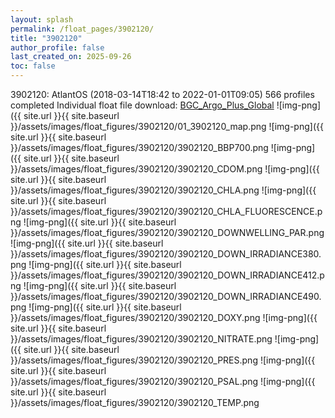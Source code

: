 ```yaml
---
layout: splash
permalink: /float_pages/3902120/
title: "3902120"
author_profile: false
last_created_on: 2025-09-26
toc: false
---
```

 
3902120: AtlantOS (2018-03-14T18:42 to 2022-01-01T09:05)
566 profiles completed
Individual float file download: [BGC_Argo_Plus_Global](https://ftp.soest.hawaii.edu/bgc_argo_plus/Individual_Floats/outliers_removed/3902120_Sprof_processed.nc)
![img-png]({{ site.url }}{{ site.baseurl }}/assets/images/float_figures/3902120/01_3902120_map.png
![img-png]({{ site.url }}{{ site.baseurl }}/assets/images/float_figures/3902120/3902120_BBP700.png
![img-png]({{ site.url }}{{ site.baseurl }}/assets/images/float_figures/3902120/3902120_CDOM.png
![img-png]({{ site.url }}{{ site.baseurl }}/assets/images/float_figures/3902120/3902120_CHLA.png
![img-png]({{ site.url }}{{ site.baseurl }}/assets/images/float_figures/3902120/3902120_CHLA_FLUORESCENCE.png
![img-png]({{ site.url }}{{ site.baseurl }}/assets/images/float_figures/3902120/3902120_DOWNWELLING_PAR.png
![img-png]({{ site.url }}{{ site.baseurl }}/assets/images/float_figures/3902120/3902120_DOWN_IRRADIANCE380.png
![img-png]({{ site.url }}{{ site.baseurl }}/assets/images/float_figures/3902120/3902120_DOWN_IRRADIANCE412.png
![img-png]({{ site.url }}{{ site.baseurl }}/assets/images/float_figures/3902120/3902120_DOWN_IRRADIANCE490.png
![img-png]({{ site.url }}{{ site.baseurl }}/assets/images/float_figures/3902120/3902120_DOXY.png
![img-png]({{ site.url }}{{ site.baseurl }}/assets/images/float_figures/3902120/3902120_NITRATE.png
![img-png]({{ site.url }}{{ site.baseurl }}/assets/images/float_figures/3902120/3902120_PRES.png
![img-png]({{ site.url }}{{ site.baseurl }}/assets/images/float_figures/3902120/3902120_PSAL.png
![img-png]({{ site.url }}{{ site.baseurl }}/assets/images/float_figures/3902120/3902120_TEMP.png
